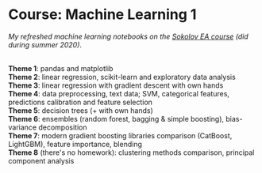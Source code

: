 # Course: Machine Learning 1

*My refreshed machine learning notebooks on the [Sokolov EA course](http://wiki.cs.hse.ru/%D0%9C%D0%B0%D1%88%D0%B8%D0%BD%D0%BD%D0%BE%D0%B5_%D0%BE%D0%B1%D1%83%D1%87%D0%B5%D0%BD%D0%B8%D0%B5_1/2019_2020) (did during summer 2020)*.

<br>**Theme 1**: pandas and matplotlib
<br>**Theme 2**: linear regression, scikit-learn and exploratory data analysis
<br>**Theme 3**: linear regression with gradient descent with own hands
<br>**Theme 4**: data preprocessing, text data; SVM, categorical features, predictions calibration and feature selection
<br>**Theme 5**: decision trees (+ with own hands)
<br>**Theme 6**: ensembles (random forest, bagging & simple boosting), bias-variance decomposition
<br>**Theme 7**: modern gradient boosting libraries comparison (CatBoost, LightGBM), feature importance, blending
<br>**Theme 8** (there's no homework): clustering methods comparison, principal component analysis
